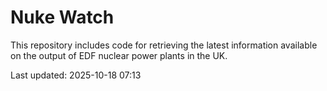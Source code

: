 # Nuke Watch

This repository includes code for retrieving the latest information available on the output of EDF nuclear power plants in the UK.

Last updated: 2025-10-18 07:13